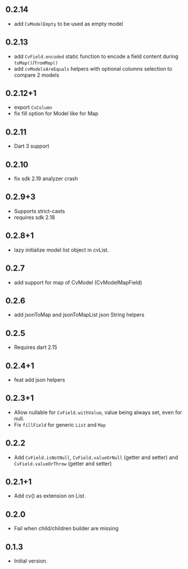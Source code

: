 ## 0.2.14

* add `CvModelEmpty` to be used as empty model

## 0.2.13

* add `CvField.encoded` static function to encode a field content during `toMap()`/`fromMap()`
* add `cvModelsAreEquals` helpers with optional columns selection to compare 2 models

## 0.2.12+1

* export `CvColumn`
* fix fill option for Model like for Map

## 0.2.11

* Dart 3 support

## 0.2.10

* fix sdk 2.19 analyzer crash

## 0.2.9+3

* Supports strict-casts
* requires sdk 2.18

## 0.2.8+1

- lazy initialize model list object in cvList.

## 0.2.7

- add support for map of CvModel (CvModelMapField)

## 0.2.6

- add jsonToMap and jsonToMapList json String helpers

## 0.2.5

- Requires dart 2.15

## 0.2.4+1

- feat add json helpers

## 0.2.3+1

- Allow nullable for `CvField.withValue`, value being always set, even for null.
- Fix `fillField` for generic `List` and `Map`

## 0.2.2

- Add `CvField.isNotNull`, `CvField.valueOrNull` (getter and setter) and `CvField.valueOrThrow` (getter and setter)

## 0.2.1+1

- Add cv() as extension on List<Map>.

## 0.2.0

- Fail when child/children builder are missing

## 0.1.3

- Initial version.
